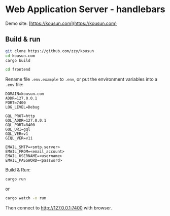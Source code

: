 # Web Application Server - handlebars

Demo site: [https://kousun.com](https://kousun.com)

## Build & run

``` Bash
git clone https://github.com/zzy/kousun
cd kousun.com
cargo build

cd frontend
```

Rename file `.env.example` to `.env`, or put the environment variables into a `.env` file:

```
DOMAIN=kousun.com
ADDR=127.0.0.1
PORT=7400
LOG_LEVEL=Debug

GQL_PROT=http
GQL_ADDR=127.0.0.1
GQL_PORT=8400
GQL_URI=gql
GQL_VER=v1
GIQL_VER=v1i

EMAIL_SMTP=<smtp.server>
EMAIL_FROM=<email_account>
EMAIL_USERNAME=<username>
EMAIL_PASSWORD=<password>
```

Build & Run:

``` Bash
cargo run
```

or

``` Bash
cargo watch -x run
```
Then connect to http://127.0.0.1:7400 with browser.
